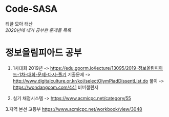 # Code-SASA
티끌 모아 태산\
*2020년에 내가 공부한 문제들 목록*

# 정보올림피아드 공부
1. 1차대회
2019년 -> https://edu.goorm.io/lecture/13095/2019-정보올림피아드-1차-대회-문제-다시-풀기
기출문제 -> http://www.digitalculture.or.kr/koi/selectOlymPiadDissentList.do
풀이 -> https://wondangcom.com/441 
비버챌린지

2. 실기
채점시스템 -> https://www.acmicpc.net/category/55 

3.지역 본선 고등부
https://www.acmicpc.net/workbook/view/3048
